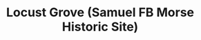 ---
layout: repo
title: "Locust Grove (Samuel FB Morse Historic Site)"
id: 22446
permalink: repos/22446/
---
